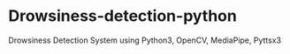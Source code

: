 # Drowsiness-detection-python
Drowsiness Detection System using Python3, OpenCV, MediaPipe, Pyttsx3

